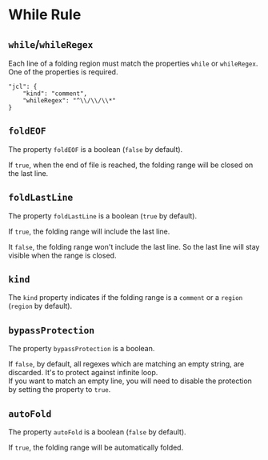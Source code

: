 # While Rule

## `while`/`whileRegex`

Each line of a folding region must match the properties `while` or `whileRegex`. One of the properties is required.

```
"jcl": {
    "kind": "comment",
    "whileRegex": "^\\/\\/\\*"
}
```

## `foldEOF`

The property `foldEOF` is a boolean (`false` by default).

If `true`, when the end of file is reached, the folding range will be closed on the last line.

## `foldLastLine`

The property `foldLastLine` is a boolean (`true` by default).

If `true`, the folding range will include the last line.

It `false`, the folding range won't include the last line. So the last line will stay visible when the range is closed.

## `kind`

The `kind` property indicates if the folding range is a `comment` or a `region` (`region` by default).

## `bypassProtection`

The property `bypassProtection` is a boolean.

If `false`, by default, all regexes which are matching an empty string, are discarded. It's to protect against infinite loop.<br/>
If you want to match an empty line, you will need to disable the protection by setting the property to `true`.

## `autoFold`

The property `autoFold` is a boolean (`false` by default).

If `true`, the folding range will be automatically folded.
